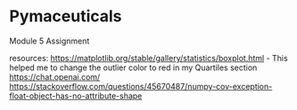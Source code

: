 # Pymaceuticals
Module 5 Assignment


resources:
https://matplotlib.org/stable/gallery/statistics/boxplot.html - This helped me to change the outlier color to red in my Quartiles section
https://chat.openai.com/
https://stackoverflow.com/questions/45670487/numpy-cov-exception-float-object-has-no-attribute-shape
